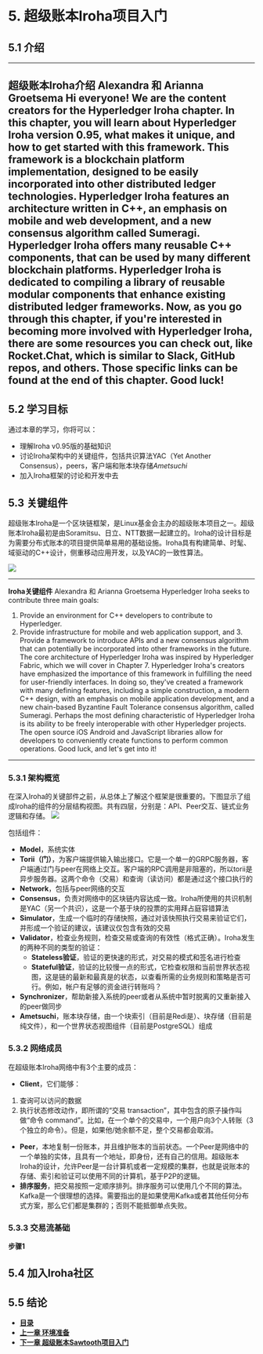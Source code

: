 # 5. 超级账本Iroha项目入门
## 5.1 介绍
---
**超级账本Iroha介绍**
Alexandra 和 Arianna Groetsema
Hi everyone! We are the content creators for the Hyperledger Iroha chapter.
In this chapter, you will learn about Hyperledger Iroha version 0.95, what makes it unique, and how to get started with this framework.
This framework is a blockchain platform implementation, designed to be easily incorporated into other distributed ledger technologies.
Hyperledger Iroha features an architecture written in C++, an emphasis on mobile and web development, and a new consensus algorithm called Sumeragi.
Hyperledger Iroha offers many reusable C++ components, that can be used by many different blockchain platforms.
Hyperledger Iroha is dedicated to compiling a library of reusable modular components that enhance existing distributed ledger frameworks.
Now, as you go through this chapter, if you're interested in becoming more involved with Hyperledger Iroha,
there are some resources you can check out, like Rocket.Chat, which is similar to Slack, GitHub repos, and others.
Those specific links can be found at the end of this chapter.
Good luck!
---

## 5.2 学习目标
通过本章的学习，你将可以：
- 理解Iroha v0.95版的基础知识
- 讨论Iroha架构中的关键组件，包括共识算法YAC（Yet Another Consensus），peers，客户端和账本块存储*Ametsuchi*
- 加入Iroha框架的讨论和开发中去


## 5.3 关键组件
超级账本Iroha是一个区块链框架，是Linux基金会主办的超级账本项目之一。超级账本Iroha最初是由Soramitsu、日立、NTT数据一起建立的。Iroha的设计目标是为需要分布式账本的项目提供简单易用的基础设施。Iroha具有构建简单、时髦、域驱动的C++设计，侧重移动应用开发，以及YAC的一致性算法。

![](https://prod-edxapp.edx-cdn.org/assets/courseware/v1/94f08731c2a2a792a7a20c298839aa38/asset-v1:LinuxFoundationX+LFS171x+3T2017+type@asset+block/Iroha_3_sm.png)

---
**Iroha关键组件**
Alexandra 和 Arianna Groetsema
Hyperledger Iroha seeks to contribute three main goals:
1. Provide an environment for C++ developers to contribute to Hyperledger.
2. Provide infrastructure for mobile and web application support,
and 3. Provide a framework to introduce APIs and a new consensus algorithm that can potentially be incorporated into other frameworks in the future.
The core architecture of Hyperledger Iroha was inspired by Hyperledger Fabric, which we will cover in Chapter 7.
Hyperledger Iroha's creators have emphasized the importance of this framework in fulfilling the need for user-friendly interfaces.
In doing so, they've created a framework with many defining features,
including a simple construction, a modern C++ design, with an emphasis on mobile application development,
and a new chain-based Byzantine Fault Tolerance consensus algorithm, called Sumeragi.
Perhaps the most defining characteristic of Hyperledger Iroha is its ability to be freely interoperable with other Hyperledger projects.
The open source iOS Android and JavaScript libraries allow for developers to conveniently create functions to perform common operations.
Good luck, and let's get into it!
---

### 5.3.1 架构概览
在深入Iroha的关键部件之前，从总体上了解这个框架是很重要的。下图显示了组成Iroha的组件的分层结构视图。共有四层，分别是：API、Peer交互、链式业务逻辑和存储。
![](https://prod-edxapp.edx-cdn.org/assets/courseware/v1/cb033d180ecb4eb288f2f0a489195e6c/asset-v1:LinuxFoundationX+LFS171x+3T2017+type@asset+block/Iroha-architecture.png)

包括组件：
- **Model**，系统实体
- **Torii（门）**，为客户端提供输入输出接口。它是一个单一的GRPC服务器，客户端通过门与peer在网络上交互。客户端的RPC调用是非阻塞的，所以torii是异步服务器。这两个命令（交易）和查询（读访问）都是通过这个接口执行的
- **Network**，包括与peer网络的交互
- **Consensus**，负责对网络中的区块链内容达成一致。Iroha所使用的共识机制是YAC（另一个共识），这是一个基于块的投票的实用拜占庭容错算法
- **Simulator**，生成一个临时的存储快照，通过对该快照执行交易来验证它们，并形成一个验证的建议，该建议仅包含有效的交易
- **Validator**，检查业务规则，检查交易或查询的有效性（格式正确）。Iroha发生的两种不同的类型的验证：
  - **Stateless验证**，验证的更快速的形式，对交易的模式和签名进行检查
  - **Stateful验证**，验证的比较慢一点的形式，它检查权限和当前世界状态视图，这是链的最新和最真是的状态，以查看所需的业务规则和策略是否可行。例如，帐户有足够的资金进行转账吗？
- **Synchronizer**，帮助新接入系统的peer或者从系统中暂时脱离的又重新接入的peer做同步
- **Ametsuchi**，账本块存储，由一个块索引（目前是Redi是）、块存储（目前是纯文件），和一个世界状态视图组件（目前是PostgreSQL）组成

### 5.3.2 网络成员
在超级账本Iroha网络中有3个主要的成员：

- **Client**，它们能够：
1. 查询可以访问的数据
2. 执行状态修改动作，即所谓的“交易 transaction”，其中包含的原子操作叫做“命令 command”。比如，在一个单个的交易中，一个用户向3个人转账（3个独立的命令）。但是，如果他/她余额不足，整个交易都会取消。
- **Peer**，本地复制一份账本，并且维护账本的当前状态。一个Peer是网络中的一个单独的实体，且具有一个地址，即身份，还有自己的信用。超级账本Iroha的设计，允许Peer是一台计算机或者一定规模的集群，也就是说账本的存储、索引和验证可以使用不同的计算机，基于P2P的逻辑。
- **排序服务**，把交易按照一定顺序排列。排序服务可以使用几个不同的算法。Kafka是一个很理想的选择。需要指出的是如果使用Kafka或者其他任何分布式方案，那么它们都是集群的；否则不能抵御单点失败。

### 5.3.3 交易流基础
**步骤1**

## 5.4 加入Iroha社区
## 5.5 结论

- [**目录**](README.md)
- [**上一章 环境准备**](chapter4_prepare.md)
- [**下一章 超级账本Sawtooth项目入门**](chapter6_hyperledger_sawtooth.md)
